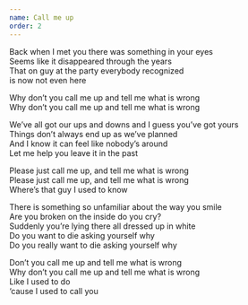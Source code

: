 ```yaml
---
name: Call me up
order: 2
---
```

Back when I met you there was something in your eyes  
Seems like it disappeared through the years  
That on guy at the party everybody recognized  
is now not even here  

Why don’t you call me up and tell me what is wrong  
Why don’t you call me up and tell me what is wrong  

We’ve all got our ups and downs and I guess you’ve got yours  
Things don’t always end up as we’ve planned  
And I know it can feel like nobody’s around  
Let me help you leave it in the past  

Please just call me up, and tell me what is wrong  
Please just call me up, and tell me what is wrong  
Where’s that guy I used to know  

There is something so unfamiliar about the way you smile  
Are you broken on the inside do you cry?  
Suddenly you’re lying there all dressed up in white  
Do you want to die asking yourself why  
Do you really want to die asking yourself why  

Don’t you call me up and tell me what is wrong  
Why don’t you call me up and tell me what is wrong  
Like I used to do  
‘cause I used to call you  